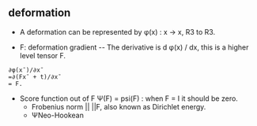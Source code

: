 ## deformation

- A deformation can be represented by φ(x) : x -> x,     R3 to R3.

- F: deformation gradient -- The derivative is d φ(x) / dx, this is a higher level tensor F.
```
∂φ(x¯)/∂x¯
=∂(Fx¯ + t)/∂x¯
= F.
```

- Score function out of F Ψ(F) = psi(F) : when F = I it should be zero.
  - Frobenius norm || ||F, also known as Dirichlet energy.
  - ΨNeo-Hookean


  



